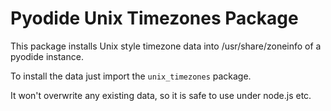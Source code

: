 # Pyodide Unix Timezones Package

This package installs Unix style timezone data into /usr/share/zoneinfo of a pyodide instance.

To install the data just import the `unix_timezones` package.

It won't overwrite any existing data, so it is safe to use under node.js etc.